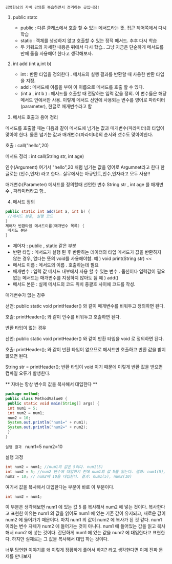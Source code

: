 ```java
김영한님의 자바 강의를 복습하면서 정리하는 곳입니당!
```


1. public statc
   * public : 다른 클래스에서 호출 할 수 있는 메서드라는 뜻. 접근 제어쪽에서 다시 학습
   * static : 객체를 생성하지 않고 호출할 수 있는 정적 메서드. 추후 다시 학습
   * 두 키워드의 자세한 내용은 뒤에서 다시 학습.. 그냥 지금은 단순하게 메서드를 만때 둘을 사용해야 한다고 생각해보자.

2. int add (int a,int b)
   * int : 반환 타입을 정의한다 . 메서드의 실행 결과를 반환할 때 사용한 반환 타입을 지정.
   * add : 메서드에 이름을 부여 이 이름으로 메서드를 호출 할 수 있다.
   * (int a , int b ) : 메서드를 호출할 때 전달하는 입력 값을 정의. 이 변수들은 해당 메서드 안에서만 사용. 이렇게 메서드 선언에 사용되는 변수를 영어로
    파라미터(parameter), 한글로 매개변수라고 함

3. 메서드 호출과 용어 정리

  메서드를 호출할 때는 다음과 같이 메서드에 넘기는 값과 매개변수(파라미터)의 타입이 맞아야 한다. 물론 넘기는 값과 매개변수(파라미터)의 순서와 갯수도 맞아야한다.

  호출 :  call("hello",20)
  
  메서드 정리 : int call(String str, int age)
  
  인수(Argument)
  여기서 "hello",20 처럼 넘기는 값을 영어로 Argumnet라고 한다 한글로는 (인수,인자) 라고 한다.. 실무에서는 아규먼트,인수,인자라고 모두 사용!!

  매개변수(Parameter)
  메서드를 정의할때 선언한 변수 String str , int age 를 매개변수 , 파라미터라고 함..

4. 메서드 정의

```java
public static int add(int a, int b) {
 //메서드 본문, 실행 코드
}
제어자 반환타입 메서드이름(매개변수 목록) {
 메서드 본문
}
```

* 제어자 : public , static 같은 부분
* 반환 타입 : 메서드가 실행 된 후 반환하는 데이터의 타입 메서드가 값을 반환하지 않는 경우, 없다는 뜻의 void를 사용해야함.
  예 ) void print(String str) <<
* 메서드 이름 : 메서드의 이름 . 호출하는데 필요
* 매개변수 : 입력 값 메서드 내부에서 사용 할 수 있는 변수 . 옵션이다 입력값이 필요없는 메서드는 매개변수를 지정하지 않아도 됨
  예 ) add()
* 메서드 본문 : 실제 메서드의 코드 위치 중괄호 사이에 코드를 작성.


매개변수가 없는 경우

선언: public static void printHeader() 와 같이 매개변수를 비워두고 정의하면 된다.

호출: printHeader(); 와 같이 인수를 비워두고 호출하면 된다.

반환 타입이 없는 경우

선언: public static void printHeader() 와 같이 반환 타입을 void 로 정의하면 된다.

호출: printHeader(); 와 같이 반환 타입이 없으므로 메서드만 호출하고 반환 값을 받지 않으면
된다.

String str = printHeader(); 반환 타입이 void 이기 때문에 이렇게 반환 값을 받으면 컴파일 오류가 발생한다.
  
    
  ** 자바는 항상 변수의 값을 복사해서 대입한다 **


```java
package method;
public class MethodValue0 {
 public static void main(String[] args) {
 int num1 = 5;
 int num2 = num1;
 num2 = 10;
 System.out.println("num1=" + num1);
 System.out.println("num2=" + num2);
 }
}
```

```실행 결과 ```
num1=5
num2=10


실행 과정 

```java
int num2 = num1; //num1의 값은 5이다. num1(5)
int num2 = 5; //num2 변수에 대입하기 전에 num1의 값 5를 읽는다. 결과: num1(5), num2(5)
num2 = 10; // num2에 10을 대입한다. 결과: num1(5), num2(10) 
```
여기서 값을 복사해서 대입한다는 부분이 바로 이 부분이다. 

```java
int num2 = num1;
```

이 부분은 생각해보면 num1 에 있는 값 5 를 복사해서 num2 에 넣는 것이다.
복사한다고 표현한 이유는 num1 의 값을 읽어도 num1 에 있는 기존 값이 유지되고, 새로운 값이
num2 에 들어가기 때문이다. 마치 num1 의 값이 num2 에 복사가 된 것 같다.
num1 이라는 변수 자체가 num2 에 들어가는 것이 아니다. 
num1 에 들어있는 값을 읽고 복사해서 num2 에 넣는 것이다.
간단하게 num1 에 있는 값을 num2 에 대입한다고 표현한다. 하지만 실제로는 그 값을 복사해서 대입
하는 것이다.

너무 당연한 이야기를 왜 이렇게 장황하게 풀어서 하지? 라고 생각한다면 이제 진짜 문제를 만나보자
  
  
   
